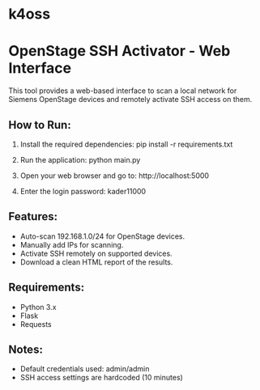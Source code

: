 # k4oss

OpenStage SSH Activator - Web Interface
=======================================

This tool provides a web-based interface to scan a local network for Siemens OpenStage devices
and remotely activate SSH access on them.

How to Run:
-----------

1. Install the required dependencies:
   pip install -r requirements.txt

2. Run the application:
   python main.py

3. Open your web browser and go to:
   http://localhost:5000

4. Enter the login password:
   kader11000

Features:
---------
- Auto-scan 192.168.1.0/24 for OpenStage devices.
- Manually add IPs for scanning.
- Activate SSH remotely on supported devices.
- Download a clean HTML report of the results.

Requirements:
-------------
- Python 3.x
- Flask
- Requests

Notes:
------
- Default credentials used: admin/admin
- SSH access settings are hardcoded (10 minutes)
